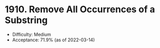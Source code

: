 # 1910. Remove All Occurrences of a Substring
- Difficulty: Medium
- Acceptance: 71.9% (as of 2022-03-14)
